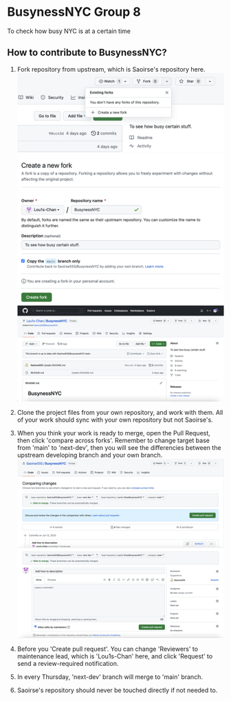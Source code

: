 # BusynessNYC Group 8
To check how busy NYC is at a certain time 

## How to contribute to BusynessNYC?
1. Fork repository from upstream, which is Saoirse's repository here.
![plot](./img_src/fork-1.png)
![plot](./img_src/fork-2.png)
![plot](./img_src/fork-3.png)
2. Clone the project files from your own repository, and work with them. All of your work should sync with your own repository but not Saoirse's.

3. When you think your work is ready to merge, open the Pull Request, then click 'compare across forks'. Remember to change target base from 'main' to 'next-dev', then you will see the differencies between the upstream developing branch and your own branch. 
![plot](./img_src/pr-1.png)
![plot](./img_src/pr-2.png)
4. Before you 'Create pull request'. You can change 'Reviewers' to maintenance lead, which is 'Lou1s-Chan' here, and click 'Request' to send a review-required notification.

5. In every Thursday, 'next-dev' branch will merge to 'main' branch.

6. Saoirse's repository should never be touched directly if not needed to.
